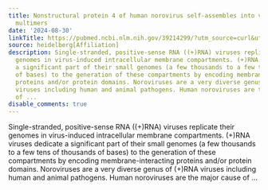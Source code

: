 ```yaml
---
title: Nonstructural protein 4 of human norovirus self-assembles into various membrane-bridging
  multimers
date: '2024-08-30'
linkTitle: https://pubmed.ncbi.nlm.nih.gov/39214299/?utm_source=curl&utm_medium=rss&utm_campaign=pubmed-2&utm_content=1FakS-2QOkCT8HsMOQP1bCRQ4YzyumYOmxmF0moLsQ3dFB1E9V&fc=20220326224207&ff=20240831181359&v=2.18.0.post9+e462414
source: heidelberg[Affiliation]
description: Single-stranded, positive-sense RNA ((+)RNA) viruses replicate their
  genomes in virus-induced intracellular membrane compartments. (+)RNA viruses dedicate
  a significant part of their small genomes (a few thousands to a few tens of thousands
  of bases) to the generation of these compartments by encoding membrane-interacting
  proteins and/or protein domains. Noroviruses are a very diverse genus of (+)RNA
  viruses including human and animal pathogens. Human noroviruses are the major cause
  of ...
disable_comments: true
---
```

Single-stranded, positive-sense RNA ((+)RNA) viruses replicate their genomes in virus-induced intracellular membrane compartments. (+)RNA viruses dedicate a significant part of their small genomes (a few thousands to a few tens of thousands of bases) to the generation of these compartments by encoding membrane-interacting proteins and/or protein domains. Noroviruses are a very diverse genus of (+)RNA viruses including human and animal pathogens. Human noroviruses are the major cause of ...